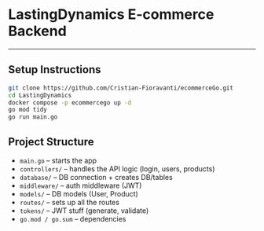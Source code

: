 # LastingDynamics E-commerce Backend
---
## Setup Instructions

```bash
git clone https://github.com/Cristian-Fioravanti/ecommerceGo.git
cd LastingDynamics
docker compose -p ecommercego up -d
go mod tidy
go run main.go
```

##  Project Structure
- `main.go` – starts the app  
- `controllers/` – handles the API logic (login, users, products)  
- `database/` – DB connection + creates DB/tables  
- `middleware/` – auth middleware (JWT)  
- `models/` – DB models (User, Product)  
- `routes/` – sets up all the routes  
- `tokens/` – JWT stuff (generate, validate)  
- `go.mod / go.sum` – dependencies

